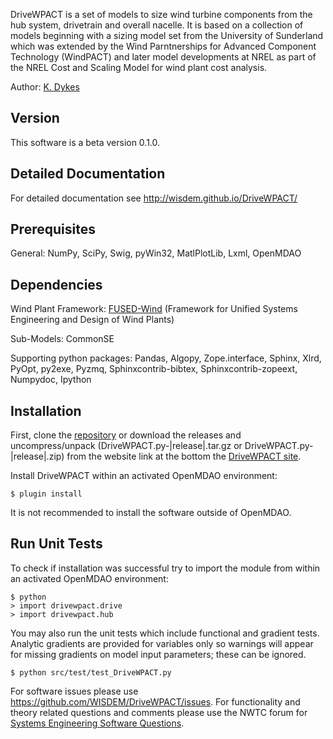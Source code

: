DriveWPACT is a set of models to size wind turbine components from the hub system, drivetrain and overall nacelle.  It is based on a collection of models beginning with a sizing model set from the University of Sunderland which was extended by the Wind Parntnerships for Advanced Component Technology (WindPACT) and later model developments at NREL as part of the NREL Cost and Scaling Model for wind plant cost analysis.

Author: [K. Dykes](mailto:nrel.wisdem+drivewpact@gmail.com)

## Version

This software is a beta version 0.1.0.

## Detailed Documentation

For detailed documentation see <http://wisdem.github.io/DriveWPACT/>

## Prerequisites

General: NumPy, SciPy, Swig, pyWin32, MatlPlotLib, Lxml, OpenMDAO

## Dependencies

Wind Plant Framework: [FUSED-Wind](http://fusedwind.org) (Framework for Unified Systems Engineering and Design of Wind Plants)

Sub-Models: CommonSE

Supporting python packages: Pandas, Algopy, Zope.interface, Sphinx, Xlrd, PyOpt, py2exe, Pyzmq, Sphinxcontrib-bibtex, Sphinxcontrib-zopeext, Numpydoc, Ipython

## Installation

First, clone the [repository](https://github.com/WISDEM/DriveWPACT)
or download the releases and uncompress/unpack (DriveWPACT.py-|release|.tar.gz or DriveWPACT.py-|release|.zip) from the website link at the bottom the [DriveWPACT site](http://nwtc.nrel.gov/DriveWPACT).

Install DriveWPACT within an activated OpenMDAO environment:

	$ plugin install

It is not recommended to install the software outside of OpenMDAO.

## Run Unit Tests

To check if installation was successful try to import the module from within an activated OpenMDAO environment:

	$ python
	> import drivewpact.drive
	> import drivewpact.hub

You may also run the unit tests which include functional and gradient tests.  Analytic gradients are provided for variables only so warnings will appear for missing gradients on model input parameters; these can be ignored.

	$ python src/test/test_DriveWPACT.py

For software issues please use <https://github.com/WISDEM/DriveWPACT/issues>.  For functionality and theory related questions and comments please use the NWTC forum for [Systems Engineering Software Questions](https://wind.nrel.gov/forum/wind/viewtopic.php?f=34&t=1002).